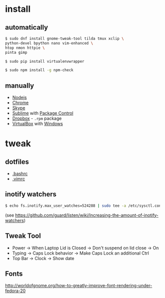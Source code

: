 # install

## automatically

```bash
$ sudo dnf install gnome-tweak-tool tilda tmux xclip \
python-devel bpython nano vim-enhanced \
htop nmon httpie \
pinta gimp

$ sudo pip install virtualenvwrapper

$ sudo npm install -g npm-check
```

## manually

* [Nodejs](https://github.com/nodesource/distributions#rpminstall)
* [Chrome](http://www.if-not-true-then-false.com/2010/install-google-chrome-with-yum-on-fedora-red-hat-rhel/)
* [Skype](http://www.if-not-true-then-false.com/2012/install-skype-on-fedora-centos-red-hat-rhel-scientific-linux-sl/)
* [Sublime](https://gist.github.com/ahockersten/9781d1233e2bb125b458) with [Package Control](https://packagecontrol.io/installation)
* [Dropbox](https://www.dropbox.com/install?os=lnx) - `.rpm` package
* [VirtualBox](http://www.if-not-true-then-false.com/2010/install-virtualbox-with-yum-on-fedora-centos-red-hat-rhel/) with [Windows](https://dev.windows.com/en-us/microsoft-edge/tools/vms/linux/)


# tweak

## dotfiles

* [.bashrc](https://github.com/oleksmarkh/settings/blob/master/os/.bashrc)
* [.vimrc](https://github.com/oleksmarkh/settings/blob/master/vim/.vimrc)

## inotify watchers

```bash
$ echo fs.inotify.max_user_watches=524288 | sudo tee -a /etc/sysctl.conf && sudo sysctl -p
```

(see https://github.com/guard/listen/wiki/Increasing-the-amount-of-inotify-watchers)

## Tweak Tool

* Power -> When Laptop Lid is Closed -> Don't suspend on lid close -> On
* Typing -> Caps Lock behavior -> Make Caps Lock an additional Ctrl
* Top Bar -> Clock -> Show date

## Fonts

http://worldofgnome.org/how-to-greatly-improve-font-rendering-under-fedora-20

